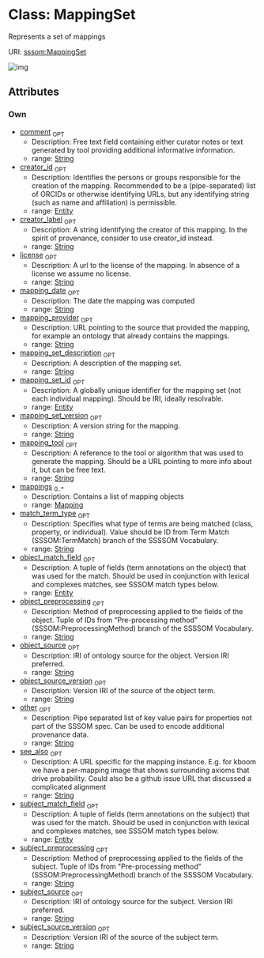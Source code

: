 
# Class: MappingSet


Represents a set of mappings

URI: [sssom:MappingSet](http://w3id.org/sssom/MappingSet)


![img](http://yuml.me/diagram/nofunky;dir:TB/class/[Entity]<object_match_field%200..1-%20[MappingSet&#124;mapping_set_version:string%20%3F;mapping_set_description:string%20%3F;creator_label:string%20%3F;license:string%20%3F;subject_source:string%20%3F;subject_source_version:string%20%3F;object_source:string%20%3F;object_source_version:string%20%3F;mapping_provider:string%20%3F;mapping_tool:string%20%3F;mapping_date:string%20%3F;subject_preprocessing:string%20%3F;object_preprocessing:string%20%3F;match_term_type:string%20%3F;see_also:string%20%3F;other:string%20%3F;comment:string%20%3F],[Entity]<subject_match_field%200..1-%20[MappingSet],[Entity]<creator_id%200..1-%20[MappingSet],[Entity]<mapping_set_id%200..1-%20[MappingSet],[Mapping]<mappings%200..*-++[MappingSet],[Mapping],[Entity])

## Attributes


### Own

 * [comment](comment.md)  <sub>OPT</sub>
     * Description: Free text field containing either curator notes or text generated by tool providing additional informative information.
     * range: [String](types/String.md)
 * [creator_id](creator_id.md)  <sub>OPT</sub>
     * Description: Identifies the persons or groups responsible for the creation of the mapping. Recommended to be a (pipe-separated) list of ORCIDs or otherwise identifying URLs, but any identifying string (such as name and affiliation) is permissible.
     * range: [Entity](Entity.md)
 * [creator_label](creator_label.md)  <sub>OPT</sub>
     * Description: A string identifying the creator of this mapping. In the spirit of provenance, consider to use creator_id instead.
     * range: [String](types/String.md)
 * [license](license.md)  <sub>OPT</sub>
     * Description: A url to the license of the mapping. In absence of a license we assume no license.
     * range: [String](types/String.md)
 * [mapping_date](mapping_date.md)  <sub>OPT</sub>
     * Description: The date the mapping was computed
     * range: [String](types/String.md)
 * [mapping_provider](mapping_provider.md)  <sub>OPT</sub>
     * Description: URL pointing to the source that provided the mapping, for example an ontology that already contains the mappings.
     * range: [String](types/String.md)
 * [mapping_set_description](mapping_set_description.md)  <sub>OPT</sub>
     * Description: A description of the mapping set.
     * range: [String](types/String.md)
 * [mapping_set_id](mapping_set_id.md)  <sub>OPT</sub>
     * Description: A globally unique identifier for the mapping set (not each individual mapping). Should be IRI, ideally resolvable.
     * range: [Entity](Entity.md)
 * [mapping_set_version](mapping_set_version.md)  <sub>OPT</sub>
     * Description: A version string for the mapping.
     * range: [String](types/String.md)
 * [mapping_tool](mapping_tool.md)  <sub>OPT</sub>
     * Description: A reference to the tool or algorithm that was used to generate the mapping. Should be a URL pointing to more info about it, but can be free text.
     * range: [String](types/String.md)
 * [mappings](mappings.md)  <sub>0..*</sub>
     * Description: Contains a list of mapping objects
     * range: [Mapping](Mapping.md)
 * [match_term_type](match_term_type.md)  <sub>OPT</sub>
     * Description: Specifies what type of terms are being matched (class, property, or individual). Value should be ID from Term Match (SSSOM:TermMatch) branch of the SSSSOM Vocabulary.
     * range: [String](types/String.md)
 * [object_match_field](object_match_field.md)  <sub>OPT</sub>
     * Description: A tuple of fields (term annotations on the object) that was used for the match. Should be used in conjunction with lexical and complexes matches, see SSSOM match types below.
     * range: [Entity](Entity.md)
 * [object_preprocessing](object_preprocessing.md)  <sub>OPT</sub>
     * Description: Method of preprocessing applied to the fields of the object. Tuple of IDs from “Pre-processing method” (SSSOM:PreprocessingMethod) branch of the SSSSOM Vocabulary.
     * range: [String](types/String.md)
 * [object_source](object_source.md)  <sub>OPT</sub>
     * Description: IRI of ontology source for the object. Version IRI preferred.
     * range: [String](types/String.md)
 * [object_source_version](object_source_version.md)  <sub>OPT</sub>
     * Description: Version IRI of the source of the object term.
     * range: [String](types/String.md)
 * [other](other.md)  <sub>OPT</sub>
     * Description: Pipe separated list of key value pairs for properties not part of the SSSOM spec. Can be used to encode additional provenance data.
     * range: [String](types/String.md)
 * [see_also](see_also.md)  <sub>OPT</sub>
     * Description: A URL specific for the mapping instance. E.g. for kboom we have a per-mapping image that shows surrounding axioms that drive probability. Could also be a github issue URL that discussed a complicated alignment
     * range: [String](types/String.md)
 * [subject_match_field](subject_match_field.md)  <sub>OPT</sub>
     * Description: A tuple of fields (term annotations on the subject) that was used for the match. Should be used in conjunction with lexical and complexes matches, see SSSOM match types below.
     * range: [Entity](Entity.md)
 * [subject_preprocessing](subject_preprocessing.md)  <sub>OPT</sub>
     * Description: Method of preprocessing applied to the fields of the subject. Tuple of IDs from "Pre-processing method" (SSSOM:PreprocessingMethod) branch of the SSSSOM Vocabulary.
     * range: [String](types/String.md)
 * [subject_source](subject_source.md)  <sub>OPT</sub>
     * Description: IRI of ontology source for the subject. Version IRI preferred.
     * range: [String](types/String.md)
 * [subject_source_version](subject_source_version.md)  <sub>OPT</sub>
     * Description: Version IRI of the source of the subject term.
     * range: [String](types/String.md)
